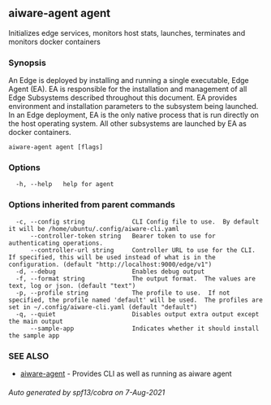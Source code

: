 ## aiware-agent agent

Initializes edge services, monitors host stats, launches, terminates and monitors docker containers

### Synopsis

An Edge is deployed by installing and running a single executable, Edge Agent (EA).  EA is responsible
for the installation and management of all Edge Subsystems described throughout this document.
EA provides environment and installation parameters to the subsystem being launched.
In an Edge deployment, EA is the only native process that is run directly on the host operating system.
All other subsystems are launched by EA as docker containers.

```
aiware-agent agent [flags]
```

### Options

```
  -h, --help   help for agent
```

### Options inherited from parent commands

```
  -c, --config string             CLI Config file to use.  By default it will be /home/ubuntu/.config/aiware-cli.yaml
      --controller-token string   Bearer token to use for authenticating operations.
      --controller-url string     Controller URL to use for the CLI.  If specified, this will be used instead of what is in the configuration. (default "http://localhost:9000/edge/v1")
  -d, --debug                     Enables debug output
  -f, --format string             The output format.  The values are text, log or json. (default "text")
  -p, --profile string            The profile to use.  If not specified, the profile named 'default' will be used.  The profiles are set in ~/.config/aiware-cli.yaml (default "default")
  -q, --quiet                     Disables output extra output except the main output
      --sample-app                Indicates whether it should install the sample app
```

### SEE ALSO

* [aiware-agent](/cli/aiware-agent.md)	 - Provides CLI as well as running as aiware agent

###### Auto generated by spf13/cobra on 7-Aug-2021
